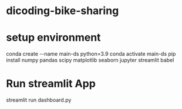 # dicoding-bike-sharing

# setup environment
conda create --name main-ds python=3.9
conda activate main-ds
pip install numpy pandas scipy matplotlib seaborn jupyter streamlit babel

# Run streamlit App
streamlit run dashboard.py
